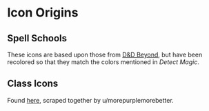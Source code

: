 # Icon Origins

## Spell Schools
These icons are based upon those from [D&D Beyond](https://www.dndbeyond.com/spells), but have been recolored so that they match the colors mentioned in _Detect Magic_.

## Class Icons

Found [here](https://www.reddit.com/r/DnD/comments/4t57fn/dd_5e_vector_icons/), scraped together by u/morepurplemorebetter.